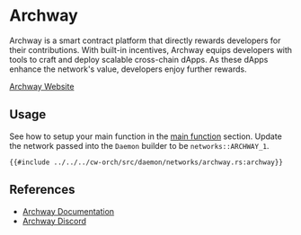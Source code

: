 # Archway

Archway is a smart contract platform that directly rewards developers for their contributions. With built-in incentives, Archway equips developers with tools to craft and deploy scalable cross-chain dApps. As these dApps enhance the network's value, developers enjoy further rewards.

[Archway Website](https://archway.io/)

## Usage
See how to setup your main function in the [main function](../single_contract/scripting.md#main-function) section. Update the network passed into the `Daemon` builder to be `networks::ARCHWAY_1`.

```rust,ignore
{{#include ../../../cw-orch/src/daemon/networks/archway.rs:archway}}
```


## References

- [Archway Documentation](https://docs.archway.io/)
- [Archway Discord](https://discord.gg/archwayhq)
